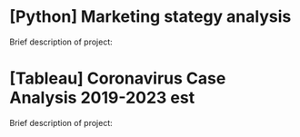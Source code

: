 # [Python] Marketing stategy analysis 
Brief description of project:
# [Tableau] Coronavirus Case Analysis 2019-2023 est
Brief description of project:
